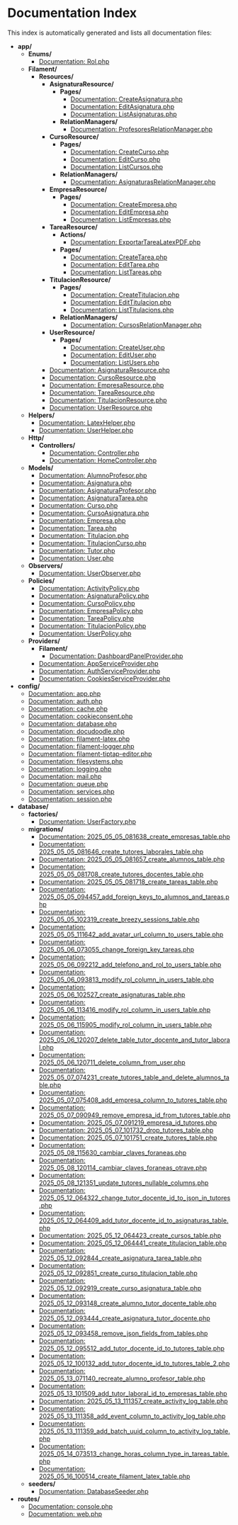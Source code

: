 # Documentation Index

This index is automatically generated and lists all documentation files:

* **app/**
  * **Enums/**
    * [Documentation: Rol.php](app\Enums\Rol.md)
  * **Filament/**
    * **Resources/**
      * **AsignaturaResource/**
        * **Pages/**
          * [Documentation: CreateAsignatura.php](app\Filament\Resources\AsignaturaResource\Pages\CreateAsignatura.md)
          * [Documentation: EditAsignatura.php](app\Filament\Resources\AsignaturaResource\Pages\EditAsignatura.md)
          * [Documentation: ListAsignaturas.php](app\Filament\Resources\AsignaturaResource\Pages\ListAsignaturas.md)
        * **RelationManagers/**
          * [Documentation: ProfesoresRelationManager.php](app\Filament\Resources\AsignaturaResource\RelationManagers\ProfesoresRelationManager.md)
      * **CursoResource/**
        * **Pages/**
          * [Documentation: CreateCurso.php](app\Filament\Resources\CursoResource\Pages\CreateCurso.md)
          * [Documentation: EditCurso.php](app\Filament\Resources\CursoResource\Pages\EditCurso.md)
          * [Documentation: ListCursos.php](app\Filament\Resources\CursoResource\Pages\ListCursos.md)
        * **RelationManagers/**
          * [Documentation: AsignaturasRelationManager.php](app\Filament\Resources\CursoResource\RelationManagers\AsignaturasRelationManager.md)
      * **EmpresaResource/**
        * **Pages/**
          * [Documentation: CreateEmpresa.php](app\Filament\Resources\EmpresaResource\Pages\CreateEmpresa.md)
          * [Documentation: EditEmpresa.php](app\Filament\Resources\EmpresaResource\Pages\EditEmpresa.md)
          * [Documentation: ListEmpresas.php](app\Filament\Resources\EmpresaResource\Pages\ListEmpresas.md)
      * **TareaResource/**
        * **Actions/**
          * [Documentation: ExportarTareaLatexPDF.php](app\Filament\Resources\TareaResource\Actions\ExportarTareaLatexPDF.md)
        * **Pages/**
          * [Documentation: CreateTarea.php](app\Filament\Resources\TareaResource\Pages\CreateTarea.md)
          * [Documentation: EditTarea.php](app\Filament\Resources\TareaResource\Pages\EditTarea.md)
          * [Documentation: ListTareas.php](app\Filament\Resources\TareaResource\Pages\ListTareas.md)
      * **TitulacionResource/**
        * **Pages/**
          * [Documentation: CreateTitulacion.php](app\Filament\Resources\TitulacionResource\Pages\CreateTitulacion.md)
          * [Documentation: EditTitulacion.php](app\Filament\Resources\TitulacionResource\Pages\EditTitulacion.md)
          * [Documentation: ListTitulacions.php](app\Filament\Resources\TitulacionResource\Pages\ListTitulacions.md)
        * **RelationManagers/**
          * [Documentation: CursosRelationManager.php](app\Filament\Resources\TitulacionResource\RelationManagers\CursosRelationManager.md)
      * **UserResource/**
        * **Pages/**
          * [Documentation: CreateUser.php](app\Filament\Resources\UserResource\Pages\CreateUser.md)
          * [Documentation: EditUser.php](app\Filament\Resources\UserResource\Pages\EditUser.md)
          * [Documentation: ListUsers.php](app\Filament\Resources\UserResource\Pages\ListUsers.md)
      * [Documentation: AsignaturaResource.php](app\Filament\Resources\AsignaturaResource.md)
      * [Documentation: CursoResource.php](app\Filament\Resources\CursoResource.md)
      * [Documentation: EmpresaResource.php](app\Filament\Resources\EmpresaResource.md)
      * [Documentation: TareaResource.php](app\Filament\Resources\TareaResource.md)
      * [Documentation: TitulacionResource.php](app\Filament\Resources\TitulacionResource.md)
      * [Documentation: UserResource.php](app\Filament\Resources\UserResource.md)
  * **Helpers/**
    * [Documentation: LatexHelper.php](app\Helpers\LatexHelper.md)
    * [Documentation: UserHelper.php](app\Helpers\UserHelper.md)
  * **Http/**
    * **Controllers/**
      * [Documentation: Controller.php](app\Http\Controllers\Controller.md)
      * [Documentation: HomeController.php](app\Http\Controllers\HomeController.md)
  * **Models/**
    * [Documentation: AlumnoProfesor.php](app\Models\AlumnoProfesor.md)
    * [Documentation: Asignatura.php](app\Models\Asignatura.md)
    * [Documentation: AsignaturaProfesor.php](app\Models\AsignaturaProfesor.md)
    * [Documentation: AsignaturaTarea.php](app\Models\AsignaturaTarea.md)
    * [Documentation: Curso.php](app\Models\Curso.md)
    * [Documentation: CursoAsignatura.php](app\Models\CursoAsignatura.md)
    * [Documentation: Empresa.php](app\Models\Empresa.md)
    * [Documentation: Tarea.php](app\Models\Tarea.md)
    * [Documentation: Titulacion.php](app\Models\Titulacion.md)
    * [Documentation: TitulacionCurso.php](app\Models\TitulacionCurso.md)
    * [Documentation: Tutor.php](app\Models\Tutor.md)
    * [Documentation: User.php](app\Models\User.md)
  * **Observers/**
    * [Documentation: UserObserver.php](app\Observers\UserObserver.md)
  * **Policies/**
    * [Documentation: ActivityPolicy.php](app\Policies\ActivityPolicy.md)
    * [Documentation: AsignaturaPolicy.php](app\Policies\AsignaturaPolicy.md)
    * [Documentation: CursoPolicy.php](app\Policies\CursoPolicy.md)
    * [Documentation: EmpresaPolicy.php](app\Policies\EmpresaPolicy.md)
    * [Documentation: TareaPolicy.php](app\Policies\TareaPolicy.md)
    * [Documentation: TitulacionPolicy.php](app\Policies\TitulacionPolicy.md)
    * [Documentation: UserPolicy.php](app\Policies\UserPolicy.md)
  * **Providers/**
    * **Filament/**
      * [Documentation: DashboardPanelProvider.php](app\Providers\Filament\DashboardPanelProvider.md)
    * [Documentation: AppServiceProvider.php](app\Providers\AppServiceProvider.md)
    * [Documentation: AuthServiceProvider.php](app\Providers\AuthServiceProvider.md)
    * [Documentation: CookiesServiceProvider.php](app\Providers\CookiesServiceProvider.md)
* **config/**
  * [Documentation: app.php](config\app.md)
  * [Documentation: auth.php](config\auth.md)
  * [Documentation: cache.php](config\cache.md)
  * [Documentation: cookieconsent.php](config\cookieconsent.md)
  * [Documentation: database.php](config\database.md)
  * [Documentation: docudoodle.php](config\docudoodle.md)
  * [Documentation: filament-latex.php](config\filament-latex.md)
  * [Documentation: filament-logger.php](config\filament-logger.md)
  * [Documentation: filament-tiptap-editor.php](config\filament-tiptap-editor.md)
  * [Documentation: filesystems.php](config\filesystems.md)
  * [Documentation: logging.php](config\logging.md)
  * [Documentation: mail.php](config\mail.md)
  * [Documentation: queue.php](config\queue.md)
  * [Documentation: services.php](config\services.md)
  * [Documentation: session.php](config\session.md)
* **database/**
  * **factories/**
    * [Documentation: UserFactory.php](database\factories\UserFactory.md)
  * **migrations/**
    * [Documentation: 2025_05_05_081638_create_empresas_table.php](database\migrations\2025_05_05_081638_create_empresas_table.md)
    * [Documentation: 2025_05_05_081646_create_tutores_laborales_table.php](database\migrations\2025_05_05_081646_create_tutores_laborales_table.md)
    * [Documentation: 2025_05_05_081657_create_alumnos_table.php](database\migrations\2025_05_05_081657_create_alumnos_table.md)
    * [Documentation: 2025_05_05_081708_create_tutores_docentes_table.php](database\migrations\2025_05_05_081708_create_tutores_docentes_table.md)
    * [Documentation: 2025_05_05_081718_create_tareas_table.php](database\migrations\2025_05_05_081718_create_tareas_table.md)
    * [Documentation: 2025_05_05_094457_add_foreign_keys_to_alumnos_and_tareas.php](database\migrations\2025_05_05_094457_add_foreign_keys_to_alumnos_and_tareas.md)
    * [Documentation: 2025_05_05_102319_create_breezy_sessions_table.php](database\migrations\2025_05_05_102319_create_breezy_sessions_table.md)
    * [Documentation: 2025_05_05_111642_add_avatar_url_column_to_users_table.php](database\migrations\2025_05_05_111642_add_avatar_url_column_to_users_table.md)
    * [Documentation: 2025_05_06_073055_change_foreign_key_tareas.php](database\migrations\2025_05_06_073055_change_foreign_key_tareas.md)
    * [Documentation: 2025_05_06_092212_add_telefono_and_rol_to_users_table.php](database\migrations\2025_05_06_092212_add_telefono_and_rol_to_users_table.md)
    * [Documentation: 2025_05_06_093813_modify_rol_column_in_users_table.php](database\migrations\2025_05_06_093813_modify_rol_column_in_users_table.md)
    * [Documentation: 2025_05_06_102527_create_asignaturas_table.php](database\migrations\2025_05_06_102527_create_asignaturas_table.md)
    * [Documentation: 2025_05_06_113416_modify_rol_column_in_users_table.php](database\migrations\2025_05_06_113416_modify_rol_column_in_users_table.md)
    * [Documentation: 2025_05_06_115905_modify_rol_column_in_users_table.php](database\migrations\2025_05_06_115905_modify_rol_column_in_users_table.md)
    * [Documentation: 2025_05_06_120207_delete_table_tutor_docente_and_tutor_laboral.php](database\migrations\2025_05_06_120207_delete_table_tutor_docente_and_tutor_laboral.md)
    * [Documentation: 2025_05_06_120711_delete_column_from_user.php](database\migrations\2025_05_06_120711_delete_column_from_user.md)
    * [Documentation: 2025_05_07_074231_create_tutores_table_and_delete_alumnos_table.php](database\migrations\2025_05_07_074231_create_tutores_table_and_delete_alumnos_table.md)
    * [Documentation: 2025_05_07_075408_add_empresa_column_to_tutores_table.php](database\migrations\2025_05_07_075408_add_empresa_column_to_tutores_table.md)
    * [Documentation: 2025_05_07_090949_remove_empresa_id_from_tutores_table.php](database\migrations\2025_05_07_090949_remove_empresa_id_from_tutores_table.md)
    * [Documentation: 2025_05_07_091219_empresa_id_tutores.php](database\migrations\2025_05_07_091219_empresa_id_tutores.md)
    * [Documentation: 2025_05_07_101732_drop_tutores_table.php](database\migrations\2025_05_07_101732_drop_tutores_table.md)
    * [Documentation: 2025_05_07_101751_create_tutores_table.php](database\migrations\2025_05_07_101751_create_tutores_table.md)
    * [Documentation: 2025_05_08_115630_cambiar_claves_foraneas.php](database\migrations\2025_05_08_115630_cambiar_claves_foraneas.md)
    * [Documentation: 2025_05_08_120114_cambiar_claves_foraneas_otrave.php](database\migrations\2025_05_08_120114_cambiar_claves_foraneas_otrave.md)
    * [Documentation: 2025_05_08_121351_update_tutores_nullable_columns.php](database\migrations\2025_05_08_121351_update_tutores_nullable_columns.md)
    * [Documentation: 2025_05_12_064322_change_tutor_docente_id_to_json_in_tutores.php](database\migrations\2025_05_12_064322_change_tutor_docente_id_to_json_in_tutores.md)
    * [Documentation: 2025_05_12_064409_add_tutor_docente_id_to_asignaturas_table.php](database\migrations\2025_05_12_064409_add_tutor_docente_id_to_asignaturas_table.md)
    * [Documentation: 2025_05_12_064423_create_cursos_table.php](database\migrations\2025_05_12_064423_create_cursos_table.md)
    * [Documentation: 2025_05_12_064441_create_titulacion_table.php](database\migrations\2025_05_12_064441_create_titulacion_table.md)
    * [Documentation: 2025_05_12_092844_create_asignatura_tarea_table.php](database\migrations\2025_05_12_092844_create_asignatura_tarea_table.md)
    * [Documentation: 2025_05_12_092851_create_curso_titulacion_table.php](database\migrations\2025_05_12_092851_create_curso_titulacion_table.md)
    * [Documentation: 2025_05_12_092919_create_curso_asignatura_table.php](database\migrations\2025_05_12_092919_create_curso_asignatura_table.md)
    * [Documentation: 2025_05_12_093148_create_alumno_tutor_docente_table.php](database\migrations\2025_05_12_093148_create_alumno_tutor_docente_table.md)
    * [Documentation: 2025_05_12_093444_create_asignatura_tutor_docente.php](database\migrations\2025_05_12_093444_create_asignatura_tutor_docente.md)
    * [Documentation: 2025_05_12_093458_remove_json_fields_from_tables.php](database\migrations\2025_05_12_093458_remove_json_fields_from_tables.md)
    * [Documentation: 2025_05_12_095512_add_tutor_docente_id_to_tutores_table.php](database\migrations\2025_05_12_095512_add_tutor_docente_id_to_tutores_table.md)
    * [Documentation: 2025_05_12_100132_add_tutor_docente_id_to_tutores_table_2.php](database\migrations\2025_05_12_100132_add_tutor_docente_id_to_tutores_table_2.md)
    * [Documentation: 2025_05_13_071140_recreate_alumno_profesor_table.php](database\migrations\2025_05_13_071140_recreate_alumno_profesor_table.md)
    * [Documentation: 2025_05_13_101509_add_tutor_laboral_id_to_empresas_table.php](database\migrations\2025_05_13_101509_add_tutor_laboral_id_to_empresas_table.md)
    * [Documentation: 2025_05_13_111357_create_activity_log_table.php](database\migrations\2025_05_13_111357_create_activity_log_table.md)
    * [Documentation: 2025_05_13_111358_add_event_column_to_activity_log_table.php](database\migrations\2025_05_13_111358_add_event_column_to_activity_log_table.md)
    * [Documentation: 2025_05_13_111359_add_batch_uuid_column_to_activity_log_table.php](database\migrations\2025_05_13_111359_add_batch_uuid_column_to_activity_log_table.md)
    * [Documentation: 2025_05_14_073513_change_horas_column_type_in_tareas_table.php](database\migrations\2025_05_14_073513_change_horas_column_type_in_tareas_table.md)
    * [Documentation: 2025_05_16_100514_create_filament_latex_table.php](database\migrations\2025_05_16_100514_create_filament_latex_table.md)
  * **seeders/**
    * [Documentation: DatabaseSeeder.php](database\seeders\DatabaseSeeder.md)
* **routes/**
  * [Documentation: console.php](routes\console.md)
  * [Documentation: web.php](routes\web.md)
